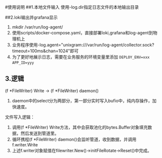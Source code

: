 #使用说明
##1.本地文件输入
使用-log.dir指定日志文件的本地输出目录   

##2.loki输出并grafana显示
1. mkdir /var/run/log-agent/
2. 使用scripts/docker-compose.yaml，直接部署loki,grafana和log-agent到物理机上
3. 业务程序使用-log.agent="unixgram:///var/run/log-agent/collector.sock?timeout=100ms&chan=1024"即可
4. 为了更好地展示日志，需要在业务服务的环境变量里添加 `DEPLOY_ENV=xxx` `APP_ID=yyy`


## 3.逻辑
(f *FileWriter) Write ->  (f *FileWriter) daemon()
1. daemon中的select分为两部分，第一部分实时写入bufio中，纯内存操作，加快速度。

文件写入逻辑：
1. 调用(f *FileWriter) Write方法，其中会获取池化的bytes.Buffer对象填充数据，然后发送到管道里。
2. 循环携程(f *FileWriter) daemon()会监听管道，收到数据，并调用f.writer.Write
3. 上述f.writer对象赋值在filewriter.New()->initFileRotate->Reset()中完成。